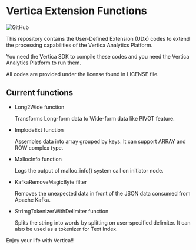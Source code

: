 # Vertica Extension Functions

![GitHub](https://img.shields.io/github/license/h-serizawa/vertica-extension-functions)

This repository contains the User-Defined Extension (UDx) codes to extend the processing capabilities of the Vertica Analytics Platform.

You need the Vertica SDK to compile these codes and you need the Vertica Analytics Platform to run them.

All codes are provided under the license found in LICENSE file.

## Current functions

- Long2Wide function

    Transforms Long-form data to Wide-form data like PIVOT feature.

- ImplodeExt function

    Assembles data into array grouped by keys. It can support ARRAY and ROW complex type.

- MallocInfo function

    Logs the output of malloc_info() system call on initiator node.

- KafkaRemoveMagicByte filter

    Removes the unexpected data in front of the JSON data consumed from Apache Kafka.

- StrimgTokenizerWithDelimiter function

    Splits the string into words by splitting on user-specified delimiter. It can also be used as a tokenizer for Text Index.

Enjoy your life with Vertica!!
